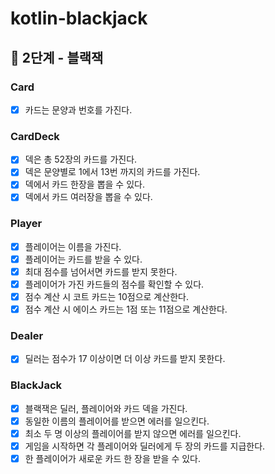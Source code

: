 # kotlin-blackjack

## 🚀 2단계 - 블랙잭

### Card
- [x] 카드는 문양과 번호를 가진다.

### CardDeck
- [x] 덱은 총 52장의 카드를 가진다.
- [x] 덱은 문양별로 1에서 13번 까지의 카드를 가진다.
- [x] 덱에서 카드 한장을 뽑을 수 있다.
- [x] 덱에서 카드 여러장을 뽑을 수 있다.

### Player
- [x] 플레이어는 이름을 가진다.
- [x] 플레이어는 카드를 받을 수 있다.
- [x] 최대 점수를 넘어서면 카드를 받지 못한다.
- [x] 플레이어가 가진 카드들의 점수를 확인할 수 있다.
- [x] 점수 계산 시 코트 카드는 10점으로 계산한다.
- [x] 점수 계산 시 에이스 카드는 1점 또는 11점으로 계산한다.

### Dealer
- [x] 딜러는 점수가 17 이상이면 더 이상 카드를 받지 못한다.

### BlackJack
- [x] 블랙잭은 딜러, 플레이어와 카드 덱을 가진다.
- [x] 동일한 이름의 플레이어를 받으면 에러를 일으킨다.
- [x] 최소 두 명 이상의 플레이어를 받지 않으면 에러를 일으킨다.
- [x] 게임을 시작하면 각 플레이어와 딜러에게 두 장의 카드를 지급한다.
- [x] 한 플레이어가 새로운 카드 한 장을 받을 수 있다.
